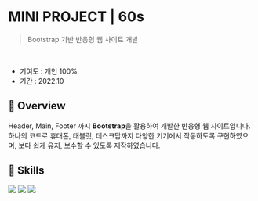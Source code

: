 # MINI PROJECT | 60s
> Bootstrap 기반 반응형 웹 사이트 개발
<br>

* 기여도 : 개인 100% <br> 
* 기간 : 2022.10

## 📍 Overview

Header, Main, Footer 까지 **Bootstrap**을 활용하여 개발한 반응형 웹 사이트입니다.
하나의 코드로 휴대폰, 태블릿, 데스크탑까지 다양한 기기에서 작동하도록 구현하였으며, 보다 쉽게 유지, 보수할 수 있도록 제작하였습니다.

## 🚀 Skills 
<img src="https://img.shields.io/badge/html5-E34F26?style=for-the-badge&logo=html5&logoColor=white"> <img src="https://img.shields.io/badge/css3-1572B6?style=for-the-badge&logo=css3&logoColor=white"> <img src="https://img.shields.io/badge/bootstrap-7952B3?style=for-the-badge&logo=bootstrap&logoColor=white">
